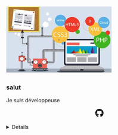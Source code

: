 # ![sadouni-khouira](https://github.com/sadouni-khouira/sadouni-khouira/blob/main/DEV1.png)

### salut

Je suis développeuse 

<p align='center'> 
  <a href="https://github.com/sadouni-khouira" ><img height="24" src="https://github.com/sadouni-khouira/sadouni-khouira/blob/main/github.png"></a>
  <a href="" ><img height="24" src="      "></a>
</p>
<details>
  <sumary> <strong>Ce que j'apprends ces jours-ci : </strong></sumary><br/>
  .Langage de structure, de mise en forme et de programmation:
               HTML5, CSS3, SQL, JavaScript et PHP <br/>
  .Frameworks: Bootstrap, Jquery et Laravel <br/>
  .Mise en place de Responsive Design, mise en place du versionning <br/>                                                  
  .SGBD: HeidiSQL, MySQL <br/>
  .Certification OPQUAST Maîtrise en qualité de projet Web <br/>
  .Initiation aux méthodes Agile.  
</details>
